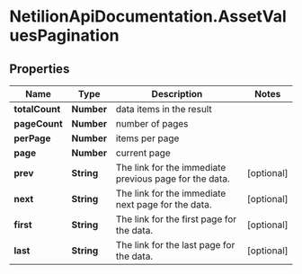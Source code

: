 # NetilionApiDocumentation.AssetValuesPagination

## Properties
Name | Type | Description | Notes
------------ | ------------- | ------------- | -------------
**totalCount** | **Number** | data items in the result | 
**pageCount** | **Number** | number of pages | 
**perPage** | **Number** | items per page | 
**page** | **Number** | current page | 
**prev** | **String** | The link for the immediate previous page for the data. | [optional] 
**next** | **String** | The link for the immediate next page for the data. | [optional] 
**first** | **String** | The link for the first page for the data. | [optional] 
**last** | **String** | The link for the last page for the data. | [optional] 



